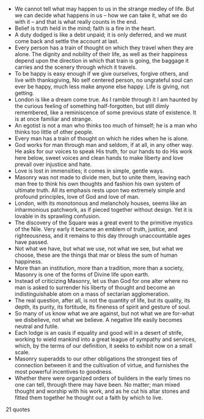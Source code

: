  - We cannot tell what may happen to us in the strange medley of life. But we can decide what happens in us – how we can take it, what we do with it – and that is what really counts in the end.
 - Belief is truth held in the mind; faith is a fire in the heart.
 - A duty dodged is like a debt unpaid; it is only deferred, and we must come back and settle the account at last.
 - Every person has a train of thought on which they travel when they are alone. The dignity and nobility of their life, as well as their happiness depend upon the direction in which that train is going, the baggage it carries and the scenery through which it travels.
 - To be happy is easy enough if we give ourselves, forgive others, and live with thanksgiving, No self centered person, no ungrateful soul can ever be happy, much less make anyone else happy. Life is giving, not getting.
 - London is like a dream come true. As I ramble through it I am haunted by the curious feeling of something half-forgotten, but still dimly remembered, like a reminiscence of some previous state of existence. It is at once familiar and strange.
 - An egotist is not a man who thinks too much of himself; he is a man who thinks too little of other people.
 - Every man has a train of thought on which he rides when he is alone.
 - God works for man through man and seldom, if at all, in any other way. He asks for our voices to speak His truth, for our hands to do His work here below, sweet voices and clean hands to make liberty and love prevail over injustice and hate.
 - Love is lost in immensities; it comes in simple, gentle ways.
 - Masonry was not made to divide men, but to unite them, leaving each man free to think his own thoughts and fashion his own system of ultimate truth. All its emphasis rests upon two extremely simple and profound principles, love of God and love of man.
 - London, with its monotonous and melancholy houses, seems like an inharmonious patchwork, as if pieced together without design. Yet it is lovable in its sprawling confusion.
 - The discovery of the Square was a great event to the primitive mystics of the Nile. Very early it became an emblem of truth, justice, and righteousness, and it remains to this day through unaccountable ages have passed.
 - Not what we have, but what we use, not what we see, but what we choose, these are the things that mar or bless the sum of human happiness.
 - More than an institution, more than a tradition, more than a society, Masonry is one of the forms of Divine life upon earth.
 - Instead of criticizing Masonry, let us than God for one alter where no man is asked to surrender his liberty of thought and become an indistinguishable atom on a mass of sectarian agglomeration.
 - The real question, after all, is not the quantity of life, but its quality, its depth, its purity, its fortitude, its fineness of spirit and gesture of soul.
 - So many of us know what we are against, but not what we are for-what we disbelieve, not what we believe. A negative life easily becomes neutral and futile.
 - Each lodge is an oasis if equality and good will in a desert of strife, working to wield mankind into a great league of sympathy and services, which, by the terms of our definition, it seeks to exhibit now on a small scale.
 - Masonry superadds to our other obligations the strongest ties of connection between it and the cultivation of virtue, and furnishes the most powerful incentives to goodness.
 - Whether there were organized orders of builders in the early times no one can tell, through there may have been. No matter; man mixed thought and worship with his work, and as he cut his altar stones and fitted them together he thought out a faith by which to live.

21 quotes